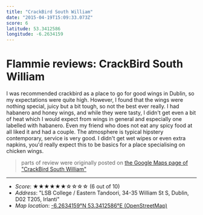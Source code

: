 ```yaml
---
title: "CrackBird South William"
date: "2015-04-19T15:09:33.073Z"
score: 6
latitude: 53.3412586
longitude: -6.2634159
---
```

# Flammie reviews: CrackBird South William

I was recommended crackbird as a place to go for good wings in Dublin,
so my expectations were quite high. However, I found that the wings were
nothing special, juicy but a bit tough, so not the best ever really. I had
habanero and honey wings, and while they were tasty, I didn't get even
a bit of heat which I would expect from wings in general and especially
one labelled with habanero. Even my friend who does not eat any spicy
food at all liked it and had a couple. The atmosphere is typical hipstery
contemporary, service is very good. I didn't get wet wipes or even extra
napkins, you'd really expect this to be basics for a place specialising
on chicken wings.

> parts of review were originally posted on [the Google Maps page of
  "CrackBird South William"](https://www.google.com/maps/place//data=!4m2!3m1!1s0x0:0x10bc2f489eedd8c2)
* * *
- *Score*: ★★★★★★☆☆☆☆ (6 out of 10)
- *Address*: "LSB College / Eastern Tandoori, 34-35 William St S, Dublin, D02 T205, Irlanti"
- *Map location*: [-6.2634159°N 53.3412586°E (OpenStreetMap)](https://www.openstreetmap.org/?mlat=53.3412586&mlon=-6.2634159&zoom=12)
